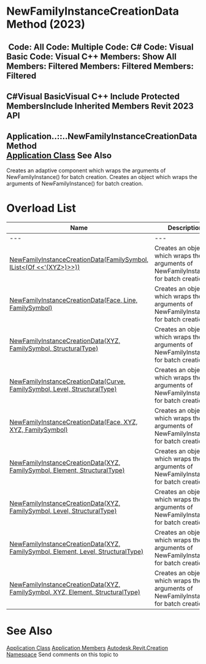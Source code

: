 # NewFamilyInstanceCreationData Method (2023)

﻿
 Code: All Code: Multiple Code: C# Code: Visual Basic Code: Visual C++  Members: Show All Members: Filtered Members: Filtered Members: Filtered   
---  
C#Visual BasicVisual C++
Include Protected MembersInclude Inherited Members
Revit 2023 API  
---  
Application..::..NewFamilyInstanceCreationData Method   
[Application Class](5e11e5bf-82da-ae9b-1c52-95d0e9f28c96.md "Application Class") See Also  
---  
Creates an adaptive component which wraps the arguments of NewFamilyInstance() for batch creation.
Creates an object which wraps the arguments of NewFamilyInstance() for batch creation.
# Overload List
| Name | Description |
| --- | --- |
| --- | --- | --- |
| [NewFamilyInstanceCreationData(FamilySymbol, IList<(Of <<'(XYZ>)>>))](03b8e2af-4445-39ed-f7b0-da9f3df942ef.md "NewFamilyInstanceCreationData Method \(FamilySymbol, IList\(XYZ\)\)") | Creates an object which wraps the arguments of NewFamilyInstance() for batch creation. |
| [NewFamilyInstanceCreationData(Face, Line, FamilySymbol)](0ed53569-0802-5c68-0079-5f77810d9866.md "NewFamilyInstanceCreationData Method \(Face, Line, FamilySymbol\)") | Creates an object which wraps the arguments of NewFamilyInstance() for batch creation. |
| [NewFamilyInstanceCreationData(XYZ, FamilySymbol, StructuralType)](da392596-6ab0-92de-74a7-dec3c3276048.md "NewFamilyInstanceCreationData Method \(XYZ, FamilySymbol, StructuralType\)") | Creates an object which wraps the arguments of NewFamilyInstance() for batch creation. |
| [NewFamilyInstanceCreationData(Curve, FamilySymbol, Level, StructuralType)](ab83d4b2-e27a-c2e8-56aa-324c7061cccf.md "NewFamilyInstanceCreationData Method \(Curve, FamilySymbol, Level, StructuralType\)") | Creates an object which wraps the arguments of NewFamilyInstance() for batch creation. |
| [NewFamilyInstanceCreationData(Face, XYZ, XYZ, FamilySymbol)](d6ba9437-5aeb-1eee-9720-2903913ad8b6.md "NewFamilyInstanceCreationData Method \(Face, XYZ, XYZ, FamilySymbol\)") | Creates an object which wraps the arguments of NewFamilyInstance() for batch creation. |
| [NewFamilyInstanceCreationData(XYZ, FamilySymbol, Element, StructuralType)](138058a1-cbf3-da64-636f-e2e353abfcd4.md "NewFamilyInstanceCreationData Method \(XYZ, FamilySymbol, Element, StructuralType\)") | Creates an object which wraps the arguments of NewFamilyInstance() for batch creation. |
| [NewFamilyInstanceCreationData(XYZ, FamilySymbol, Level, StructuralType)](a80d6935-979d-040c-1091-d6bcacecd111.md "NewFamilyInstanceCreationData Method \(XYZ, FamilySymbol, Level, StructuralType\)") | Creates an object which wraps the arguments of NewFamilyInstance() for batch creation. |
| [NewFamilyInstanceCreationData(XYZ, FamilySymbol, Element, Level, StructuralType)](d48fc18d-ff95-50f5-d408-b70891f6db28.md "NewFamilyInstanceCreationData Method \(XYZ, FamilySymbol, Element, Level, StructuralType\)") | Creates an object which wraps the arguments of NewFamilyInstance() for batch creation. |
| [NewFamilyInstanceCreationData(XYZ, FamilySymbol, XYZ, Element, StructuralType)](788fdf03-b3e0-a084-2fbb-e4d6f04930f9.md "NewFamilyInstanceCreationData Method \(XYZ, FamilySymbol, XYZ, Element, StructuralType\)") | Creates an object which wraps the arguments of NewFamilyInstance() for batch creation. |

# See Also
[Application Class](5e11e5bf-82da-ae9b-1c52-95d0e9f28c96.md "Application Class")
[Application Members](f0af1f13-f7a4-cf31-cbbd-9e4a77254659.md "Application Members")
[Autodesk.Revit.Creation Namespace](ded320da-058a-4edd-0418-0582389559a7.md "Autodesk.Revit.Creation Namespace")
Send comments on this topic to 